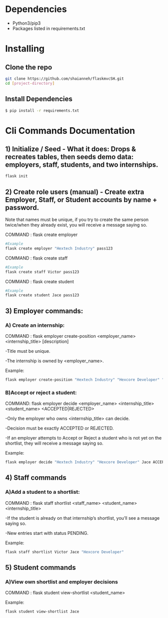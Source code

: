 
# Dependencies
* Python3/pip3
* Packages listed in requirements.txt

# Installing 

## Clone the repo

```bash
git clone https://github.com/shaianneh/flaskmvcSH.git
cd [project-directory]
```
## Install Dependencies

```bash
$ pip install -r requirements.txt
```

# Cli Commands Documentation 

## 1) Initialize / Seed - What it does: Drops & recreates tables, then seeds demo data: employers, staff, students, and two internships.

```bash
flask init
```

## 2) Create role users (manual) - Create extra Employer, Staff, or Student accounts by name + password.

Note that names must be unique, if you try to create the same person twice/when they already exist, you will receive a message saying so. 

COMMAND : flask create employer <name> <password> 
 
```bash
#Example
flask create employer "Hextech Industry" pass123
```

COMMAND : flask create staff <name> <password>

```bash
#Example
flask create staff Victor pass123
```

COMMAND : flask create student <name> <password>

```bash
#Example
flask create student Jace pass123
```

## 3) Employer commands: 

### A) Create an internship: 

COMMAND : flask employer create-position <employer_name> <internship_title> [description]
    
-Title must be unique.

-The internship is owned by <employer_name>.

Example:

```bash
flask employer create-position "Hextech Industry" "Hexcore Developer" "Hex-Crystal Analysis"
```

### B)Accept or reject a student:

COMMAND: flask employer decide <employer_name> <internship_title> <student_name> <ACCEPTED|REJECTED>

-Only the employer who owns <internship_title> can decide.

-Decision must be exactly ACCEPTED or REJECTED.

-If an employer attempts to Accept or Reject a student who is not yet on the shortlist, they will receive a message saying so. 

Example:

```bash
flask employer decide "Hextech Industry" "Hexcore Developer" Jace ACCEPTED
```

## 4) Staff commands

### A)Add a student to a shortlist:

COMMAND : flask staff shortlist <staff_name> <student_name> <internship_title>
    
-If the student is already on that internship’s shortlist, you’ll see a message saying so.

-New entries start with status PENDING.

Example:

```bash
flask staff shortlist Victor Jace "Hexcore Developer"
```

## 5) Student commands

### A)View own shortlist and employer decisions

COMMAND : flask student view-shortlist <student_name>
    
Example:

```bash
flask student view-shortlist Jace
```

